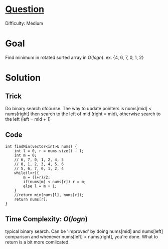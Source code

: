 # [Question](https://leetcode.com/problems/find-minimum-in-rotated-sorted-array/)
Difficulty: Medium
# Goal
Find minimum in rotated sorted array in $O(logn)$. ex. {4, 6, 7, 0, 1, 2}
# Solution
## Trick
Do binary search ofcourse. The way to update pointers is nums[mid] < nums[right] then search to the left of mid (right = mid), otherwise search to the left (left = mid + 1)
## Code
```
int findMin(vector<int>& nums) {
    int l = 0, r = nums.size() - 1;
    int m = 0;
    // 6, 7, 0, 1, 2, 4, 5
    // 0, 1, 2, 3, 4, 5, 6
    // 5, 6, 7, 0, 1, 2, 4
    while(l<r){
        m = (l+r)/2;
        if(nums[m] < nums[r]) r = m;
        else l = m + 1; 
    }
    //return min(nums[l], nums[r]);
    return nums[r];
}
```
## Time Complexity: $O(logn)$
typical binary search. Can be 'improved' by doing nums[mid] and nums[left] comparison and whenever nums[left] < nums[right], you're done. What to return is a bit more comlicated. 